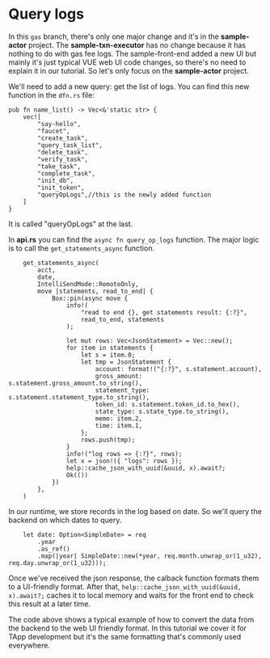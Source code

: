 # Query logs

In this `gas` branch, there's only one major change and it's in the **sample-actor** project. The **sample-txn-executor** has no change because it has nothing to do with gas fee logs. The sample-front-end added a new UI but mainly it's just typical VUE web UI code changes, so there's no need to explain it in our tutorial. So let's only focus on the **sample-actor** project.

We'll need to add a new query: get the list of logs. You can find this new function in the `dfn.rs` file:

````
pub fn name_list() -> Vec<&'static str> {
	vec![
		"say-hello",
		"faucet",
		"create_task",
		"query_task_list",
		"delete_task",
		"verify_task",
		"take_task",
		"complete_task",
		"init_db",
		"init_token",
		"queryOpLogs",//this is the newly added function
	]
}
````

It is called "queryOpLogs" at the last.

In **api.rs** you can find the `async fn query_op_logs` function. The major logic is to call the `get_statements_async` function. 

````
	get_statements_async(
		acct,
		date,
		IntelliSendMode::RemoteOnly,
		move |statements, read_to_end| {
			Box::pin(async move {
				info!(
					"read to end {}, get statements result: {:?}",
					read_to_end, statements
				);

				let mut rows: Vec<JsonStatement> = Vec::new();
				for item in statements {
					let s = item.0;
					let tmp = JsonStatement {
						account: format!("{:?}", s.statement.account),
						gross_amount: s.statement.gross_amount.to_string(),
						statement_type: s.statement.statement_type.to_string(),
						token_id: s.statement.token_id.to_hex(),
						state_type: s.state_type.to_string(),
						memo: item.2,
						time: item.1,
					};
					rows.push(tmp);
				}
				info!("log rows => {:?}", rows);
				let x = json!({ "logs": rows });
				help::cache_json_with_uuid(&uuid, x).await?;
				Ok(())
			})
		},
	)
````

In our runtime, we store records in the log based on date. So we'll query the backend on which dates to query.

````
	let date: Option<SimpleDate> = req
		.year
		.as_ref()
		.map(|year| SimpleDate::new(*year, req.month.unwrap_or(1_u32), req.day.unwrap_or(1_u32)));
````

Once we've received the json response, the calback function formats them to a UI-friendly format. After that, `help::cache_json_with_uuid(&uuid, x).await?;` caches it to local memory and waits for the front end to check this result at a later time.

The code above shows a typical example of how to convert the data from the backend to the web UI friendly format. In this tutorial we cover it for TApp development but it's the same formatting that's commonly used everywhere.
